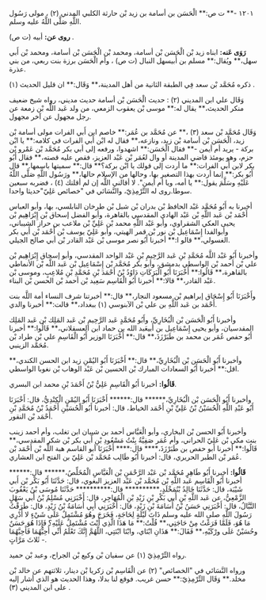 ١٢٠١ -** ت ص:** الْحَسَن بن أسامة بن زيد بْن حارثة الكلبي المدني (٢) ، مولى رَسُول اللَّهِ صَلَّى اللَّهُ عليه وسلم.

**روى عن:** أبيه (ت ص) .

**رَوَى عَنه:** ابناه زيد بْن الْحَسَن بْن أسامة، ومحمد بْن الْحَسَن بْن أسامة، ومحمد بْن أَبي سهل،** ويُقال:** مسلم بن أَبيسهل النبال (ت ص) ، وأم الْحَسَن برزة بنت ربعي، من بني عذرة.

ذكره مُحَمَّد بْن سعد فِي الطبقة الثانية من أهل المدينة،** وَقَال:** ان قليل الحديث (١) .

وَقَال علي ابن المديني (٢) : حديث الْحَسَن بْن أسامة حديث مديني، رواه شيخ ضعيف منكر الحديث،** يقال له:** موسى بْن يعقوب الزمعي، من ولد عَبد اللَّه بْن زمعة عن رجل مجهول عن آخر مجهول.

وَقَال مُحَمَّد بْن سعد (٣) ،** عن مُحَمَّد بن عُمَر:** خاصم ابن أَبي الفرات مولى أسامة بْن زيد، الْحَسَن بْن أسامة بْن زيد، ونازعه،** فقال له ابْن أَبي الفرات في كلامه:** يا ابْن بركة - يريد أم أيمن -** فقال الْحَسَن:** اشهدوا، ورفعه إلى أبي بكر مُحَمَّد بْن عَمْرو بْن حزم، وهو يومئذ قاضي المدينة أو وال لعُمَر بْن عَبْد العزيز، فقص عليه قصته،** فقال أَبُو بكر لابن أَبي الفرات:** ما أردت إلى قولك يا ابْن بركة؟** قال:** سميتها باسمها.** قال أَبُو بكر:** إنما أردت بهذا التصغير بها، وحالها من الإسلام حالها،** ورَسُول اللَّهِ صَلَّى اللَّهُ عَلَيْهِ وسَلَّمَ يقول:** يا أمه، ويا أم أيمن". لا أقالني اللَّه إن لم أقلتك (٤) ، فضربه سبعين سوطا.روى له التِّرْمِذِيّ، والنَّسَائي في "خصائص عَلِيّ"حديثا واحدا.

أخبرنا به أَبُو مُحَمَّد عَبْد الحافظ بْن بدران بْن شبل بْن طرخان النابلسي، بها، وأبو العباس أَحْمَد بْن عَبد اللَّهِ بْن عَبْد الهادي المقدسي بالقاهرة، وأبو الفضل إسحاق بْن إِبْرَاهِيم بْن يحيى العكي الشقراوي، وأبو عَبْد اللَّهِ محمد بْن عَلِيِّ بْن ملاعب بن حراز الشيباني، وأبوالفدا إِسْمَاعِيل بْن نور بْن قمر الهيتي، وأبو عَلِيّ يوسف بْن أَحْمَد بْن أَبي بكر الغسولي،** قالو ا:** أخبرنا أَبُو نصر موسى بْن عَبْد القادر بْن أبي صالح الجيلي.

وأخبرنا أَبُو عَبْد اللَّه مُحَمَّدِ بْنِ عَبد الرَّحِيمِ بْنِ عَبْد الواحد المقدسي، وأبو إسحاق إِبْرَاهِيم بْن علي بْن أحمد بْن الواسطي بدمشق، وأبو بكر مُحَمَّد بْن إِسْمَاعِيل بْن عَبد اللَّه بْن الأنماطي بالقاهرة،** قَالُوا:** أَخْبَرَنَا أَبُو الْبَرَكَاتِ دَاوُدُ بْنُ أَحْمَدَ بْنِ مُحَمَّدِ بْنِ مُلاعِبٍ، وموسى بْن عَبْد القادر،** قالا:** أخبرنا أَبُو الْقَاسِم سَعِيد بْن أحمد بْن الحسن بْن البناء.

وأَخْبَرَنَا أَبُو إِسْحَاق إبراهيم بْن مسعود النجار،** قال:** أخبرتنا شرف النساء أمة اللَّه بنت أَحْمَد بن عَبد اللَّهِ بن علي بْن الآبنوسي (١) ببغداد،** قالت:** أخبرنا والدي.

وأخبرنا أَبُو الْحَسَن بْن الْبُخَارِيِّ، وأَبُو مُحَمَّدٍ عَبد الرَّحِيمِ بْن عَبد المَلِك بْن عَبد المَلِك المقدسيان، وأبو يحيى إِسْمَاعِيل بن أَبيعَبد الله بن حماد ابن العسقلاني،** قَالُوا:** أخبرنا أَبُو حفص عُمَر بن محمد بن طَبَرْزَذَ،** قال:** أَخْبَرَنَا الوزير أَبُو الْقَاسِمِ علي بْن طراد بْن مُحَمَّد الزينبي.

وأخبرنا أَبُو الْحَسَن بْن الْبُخَارِيِّ،** قال:** أَخْبَرَنَا أَبُو اليُمْنِ زيد ابن الحسن الكندي،** اقل:** أخبرنا أَبُو السعادات المبارك بْن الحسين بْن عَبْد الوهاب بْن نغوبا الواسطي.

**قَالُوا:** أخبرنا أَبُو الْقَاسِمِ عَلِيُّ بْنُ أَحْمَدَ بْنِ محمد ابن البسري.

وأخبرنا أَبُو الْحَسَن بْن الْبُخَارِيِّ،****** قال:****** أَخْبَرَنَا أَبُو اليُمْنِ الْكِنْدِيُّ، قال: أَخْبَرَنَا أَبُو عَبْدِ اللَّهِ الْحُسَيْنُ بْنُ عَلِيِّ بْنِ أَحْمَد الخياط، قال: أخبرنا أَبُو الْحُسَيْنِ أَحْمَدُ بْنُ مُحَمَّدِ بْنِ أَحْمَد بْن النقور.

وأخبرنا أَبُو الحسن بْن البخاري، وأبو الْعَبَّاس أحمد بن شيبان ابن تغلب، وأم أحمد زينب بنت مكي بْن عَلِيّ الحراني، وأم عُمَر صَفِيَّةُ بِنْتُ مَسْعُودِ بْنِ أَبي بكر بْن شكر المقدسي،** قَالُوا:** أخبرنا أبو حفص بن طَبَرْزَذَ،**** قال:**** أَخْبَرَنَا أبو القاسم هبة اللَّه بْن أَحْمَد بْن عُمَر بْن الطبر الحريري، قال: أخبرنا أَبُو طَالِب مُحَمَّد بْن عَلِيّ بن الفتح ابن العشاري.

**قَالُوا:** أخبرنا أَبُو طَاهِرٍ مُحَمَّد بْن عَبْد الرَّحْمَنِ بْن الْعَبَّاسِ الْمُخَلِّصُ،****** قال:****** أخبرنا أَبُو الْقَاسِم عَبد اللَّهِ بْن مُحَمَّد بْن عَبْد العزيز البغوي، قال: حَدَّثَنَا أَبُو بَكْر بْن أَبي شَيْبَة، قال: حَدَّثَنَا خَالِدُ بْنُمَخْلَدٍ،********** قال:********** حَدَّثَنَا مُوسَى بْنُ يَعْقُوبَ الزَّمْعِيُّ، عن عَبد اللَّهِ بْنِ أَبي بَكْرِ بْنِ زَيْدِ بْنِ الْمُهَاجِرِ، قال: أَخْبَرَنِي مُسْلِمُ بْنُ أَبي سَهْلٍ النَّبَّالُ، قال: أَخْبَرَنِي حَسَنُ بْنُ أُسَامَةَ بْنِ زَيْدٍ، قال: أَخْبَرَنِي أَبِي أُسَامَةُ بْنُ زَيْدٍ، قال: طَرَقْتُ رَسُولَ اللَّهِ صلى الله عليه وسلم ذَاتَ لَيْلَةٍ لِحَاجَةٍ، فَخَرَجَ وهُوَ مُشْتَمِلٌ عَلَى شَيْءٍ لا أَدْرِي مَا هُوَ، فَلَمَّا فَرَغْتُ مِنْ حَاجَتِي،** قُلْتُ:** مَا هَذَا الَّذِي أَنْتَ مُشْتَمِلٌ عَلَيْهِ؟ فَإِذَا هُوَ حَسَنٌ وحُسَيْنٌ عَلَى ورْكَيْهِ،** فَقَالَ:** هَذَانِ ابْنَاي، وابْنَا ابْنَتِي، اللَّهُمَّ إِنَّكَ تَعْلَمُ أَنِّي أُحِبُّهُمَا فَأَحِبَّهُمَا - ثَلاثَ مَرَّاتٍ.

رواه التِّرْمِذِيّ (١) عن سفيان بْن وكيع بْن الجراح، وعبد بْن حميد.

ورواه النَّسَائي في "الخصائص" (٢) عن الْقَاسِم بْن زكريا بْن دينار، ثلاثتهم عن خالد بْن مخلد.** وَقَال التِّرْمِذِيّ:** حسن غريب. فوقع لنا بدلا، وهذا الحديث هو الذي أشار إليه على ابن المديني (٣) .